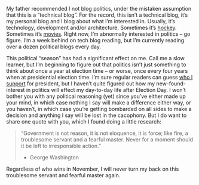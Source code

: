 My father recommended I not blog politics, under the mistaken assumption
that this is a “technical blog”. For the record, this isn’t a technical
blog, it’s my personal blog and I blog about what I’m interested in.
Usually, it’s technology, development and/or architecture. Sometimes
it’s
[hockey](http://devhawk.net/PermaLink.aspx?guid=82882e47-cc0a-4b26-b795-779aa6c19265).
Sometimes it’s
[movies](http://devhawk.net/PermaLink.aspx?guid=15467117-2c73-4933-a99a-751294d708f9).
Right now, I’m abnormally interested in politics – go figure. I’m a week
behind on tech blog reading, but I’m currently reading over a dozen
political blogs every day.

This political “season” has had a significant effect on me. Call me a
slow learner, but I’m beginning to figure out that politics isn’t just
something to think about once a year at election time – or worse, once
every four years when at presidential election time. I’m sure regular
readers can guess [who I support](http://www.johnkerry.com/) for
president, but I haven’t quite figured out how my new-found-interest in
politics will effect my day-to-day life after Election Day. I won’t
bother you with any political reasoning (yet) since you’ve either made
up your mind, in which case nothing I say will make a difference either
way, or you haven’t, in which case you’re getting bombarded on all sides
to make a decision and anything I say will be lost in the cacophony. But
I do want to share one quote with you, which I found doing a little
research:

> “Government is not reason, it is not eloquence, it is force; like
> fire, a troublesome servant and a fearful master. Never for a moment
> should it be left to irresponsible action.”
>
> - George Washington

Regardless of who wins in November, I will never turn my back on this
troublesome servant and fearful master again.
